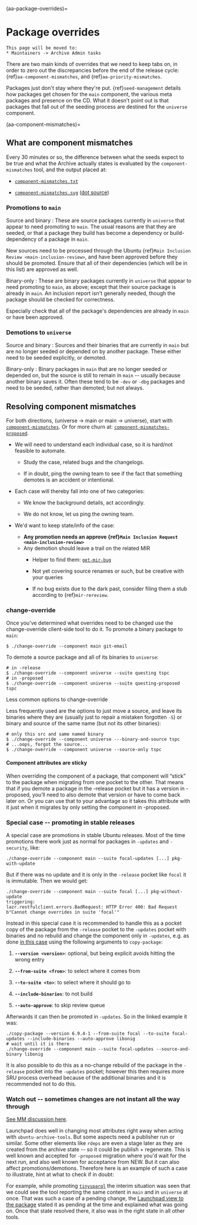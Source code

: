 (aa-package-overrides)=
# Package overrides

```{note}
This page will be moved to:
* Maintainers -> Archive Admin tasks
```

There are two main kinds of overrides that we need to keep tabs on, in order to
zero out the discrepancies before the end of the release cycle:
{ref}`aa-component-mismatches`, and {ref}`aa-priority-mismatches`.

Packages just don't stay where they're put. {ref}`seed-management` details how
packages get chosen for the `main` component, the various meta packages and
presence on the CD. What it doesn't point out is that packages
that fall out of the seeding process are destined for the `universe` component.

(aa-component-mismatches)=
## What are component mismatches
 
Every 30 minutes or so, the difference between what the seeds expect to be true
and what the Archive actually states is evaluated by the `component-mismatches`
tool, and the output placed at:

* [`component-mismatches.txt`](https://ubuntu-archive-team.ubuntu.com/component-mismatches.txt)

* [`component-mismatches.svg`](https://ubuntu-archive-team.ubuntu.com/component-mismatches.svg)
  ([dot source](https://ubuntu-archive-team.ubuntu.com/component-mismatches.dot))


### Promotions to `main`

Source and binary
: These are source packages currently in `universe` that appear to need promoting
  to `main`. The usual reasons are that they are seeded, or that a package they
  build has become a dependency or build-dependency of a package in `main`.

  New sources need to be processed through the Ubuntu
  {ref}`Main Inclusion Review <main-inclusion-review>`,
  and have been approved before they should be promoted. Ensure that all of
  their dependencies (which will be in this list) are approved as well.

Binary-only
: These are binary packages currently in `universe` that appear to need promoting
  to `main`, as above; except that their source package is already in `main`. An
  inclusion report isn't generally needed, though the package should be checked
  for correctness.

  Especially check that all of the package's dependencies are already in `main`
  or have been approved.

### Demotions to `universe`

Source and binary
: Sources and their binaries that are currently in `main` but are no longer
  seeded or depended on by another package. These either need to be seeded
  explicitly, or demoted.

Binary-only
: Binary packages in `main` that are no longer seeded or depended on, but the
  source is still to remain in `main` -- usually because another binary saves it.
  Often these tend to be `-dev` or `-dbg` packages and need to be seeded, rather
  than demoted; but not always.



## Resolving component mismatches

For both directions, (universe -> main or main -> universe), start with
[`component-mismatches`](https://ubuntu-archive-team.ubuntu.com/component-mismatches.html).
Or for more churn at: [`component-mismatches-proposed`](https://ubuntu-archive-team.ubuntu.com/component-mismatches-proposed.html).

* We will need to understand each individual case, so it is hard/not feasible
  to automate.

  * Study the case, related bugs and the changelogs.

  * If in doubt, ping the owning team to see if the fact that something demotes
    is an accident or intentional.

* Each case will thereby fall into one of two categories:

  * We know the background details, act accordingly.

  * We do not know, let us ping the owning team.

* We'd want to keep state/info of the case:

  * **Any promotion needs an approve {ref}`Main Inclusion Request <main-inclusion-review>`**
  * Any demotion should leave a trail on the related MIR
    * Helper to find them:
      [`get-mir-bug`](https://git.launchpad.net/~ubuntu-server/+git/ubuntu-helpers/tree/cpaelzer/get-mir-bug)

    * Not yet covering source renames or such, but be creative with your queries

    * If no bug exists due to the dark past, consider filing them a stub according
      to {ref}`mir-rereview`.




### change-override

Once you’ve determined what overrides need to be changed use the change-override client-side tool to do it.
To promote a binary package to `main`:

```
$ ./change-override --component main git-email
```

To demote a source package and all of its binaries to `universe`:

```
# in -release
$ ./change-override --component universe --suite questing tspc
# in -proposed
$ ./change-override --component universe --suite questing-proposed tspc
```
Less common options to change-override

Less frequently used are the options to just move a source, and leave its binaries where they are (usually just to repair a mistaken forgotten `-S`) or binary and source of the same name (but not its other binaries):

```
# only this src and same named binary
$ ./change-override --component universe ---binary-and-source tspc
# ...oops, forgot the source...
$ ./change-override --component universe --source-only tspc
```

#### Component attributes are sticky

When overriding the component of a package, that component will “stick” to the package when migrating from one pocket to the other. That means that if you demote a package in the -release pocket but it has a version in -proposed, you’ll need to also demote that version or have to come back later on. Or you can use that to your advantage so it takes this attribute with it just when it migrates by only setting the component in -proposed.



### Special case -- promoting in stable releases

A special case are promotions in stable Ubuntu releases. Most of the time
promotions there work just as normal for packages in `-updates` and `-security`,
like:

```none
./change-override --component main --suite focal-updates [...] pkg-with-update
```

But if there was no update and it is only in the `-release` pocket like `focal`
it is immutable. Then we would get:

```none
./change-override --component main --suite focal [...] pkg-without-update
triggering:
lazr.restfulclient.errors.BadRequest: HTTP Error 400: Bad Request
b"Cannot change overrides in suite 'focal'"
```

Instead in this special case it is recommended to handle this as a pocket copy
of the package from the `-release` pocket to the `-updates` pocket with
binaries and no rebuild and change the component only in `-updates`, e.g. as
done [in this case](https://bugs.launchpad.net/ubuntu/+source/mdevctl/+bug/1889248)
using the following arguments to `copy-package`: 

1. **`--version <version>`**: optional, but being explicit avoids hitting the
   wrong entry

1. **`--from-suite <from>`**: to select where it comes from

1. **`--to-suite <to>`**: to select where it should go to

1. **`--include-binaries`**: to not build

1. **`--auto-approve`**: to skip review queue

Afterwards it can then be promoted in `-updates`. So in the linked example it
was:

```none
./copy-package --version 6.9.4-1 --from-suite focal --to-suite focal-updates --include-binaries --auto-approve libonig
# wait until it is there
./change-override --component main --suite focal-updates --source-and-binary libonig
```

It is also possible to do this as a no-change rebuild of the package in the
`-release` pocket into the `-updates` pocket; however this then requires more
SRU process overhead because of the additional binaries and it is recommended
not to do this.


### Watch out -- sometimes changes are not instant all the way through

[See MM discussion here](https://chat.canonical.com/canonical/pl/47hr8y3xp3bu9fno5a87x7w1ma).

Launchpad does well in changing most attributes right away when acting with
`ubuntu-archive-tools`. But some aspects need a publisher run or similar. Some
other elements like `rdeps` are even a stage later as they are created from the
archive state -- so it could be publish + regenerate. This is well known and
accepted for `-proposed` migration where you'd wait for the next run, and also
well known for acceptance from NEW. But it can also affect promotions/demotions.
Therefore here is an example of such a case to illustrate, hint at what to
check if in doubt:

For example, while promoting
[`tinysparql`](https://bugs.launchpad.net/ubuntu/+source/tinysparql/+bug/2099086/comments/7)
the interim situation was seen that we could see the tool reporting the same
content in `main` and in `universe` at once. That was such a case of a pending change, the
[Launchpad view to the package](https://launchpad.net/ubuntu/plucky/amd64/tinysparql)
stated it as pending at the time and explained what was going on. Once that
state resolved there, it also was in the right state in all other tools.

